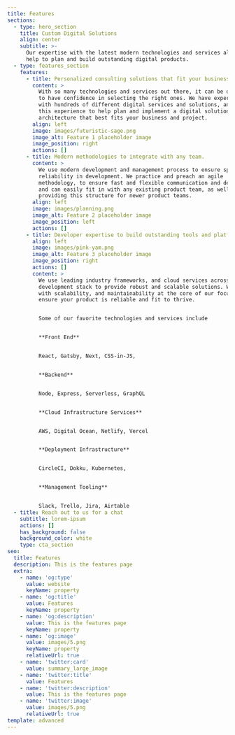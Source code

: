 ```yaml
---
title: Features
sections:
  - type: hero_section
    title: Custom Digital Solutions
    align: center
    subtitle: >-
      Our expertise with the latest modern technologies and services allow us to
      help to plan and build outstanding digital products.
  - type: features_section
    features:
      - title: Personalized consulting solutions that fit your business needs
        content: >
          With so many technologies and services out there, it can be difficult
          to have confidence in selecting the right ones. We have experience
          with hundreds of different digital services and solutions, and use
          this experience to help plan and implement a digital solution
          architecture that best fits your business and project.
        align: left
        image: images/futuristic-sage.png
        image_alt: Feature 1 placeholder image
        image_position: right
        actions: []
      - title: Modern methodologies to integrate with any team.
        content: >
          We use modern development and management process to ensure speed and
          reliability in development. We practice and preach an agile
          methodology, to ensure fast and flexible communication and delivery
          and can easily fit in with any existing product team, as well as
          providing this structure for newer product teams.
        align: left
        image: images/planning.png
        image_alt: Feature 2 placeholder image
        image_position: left
        actions: []
      - title: Developer expertise to build outstanding tools and platforms.
        align: left
        image: images/pink-yam.png
        image_alt: Feature 3 placeholder image
        image_position: right
        actions: []
        content: >
          We use leading industry frameworks, and cloud services across the full
          development stack to provide robust and scalable solutions. We develop
          with scalability, and maintainability at the core of our focus, to
          ensure your product is reliable and fit to thrive.


          Some of our favorite technologies and services include


          **Front End**


          React, Gatsby, Next, CSS-in-JS,


          **Backend**


          Node, Express, Serverless, GraphQL


          **Cloud Infrastructure Services**


          AWS, Digital Ocean, Netlify, Vercel


          **Deployment Infrastructure**


          CircleCI, Dokku, Kubernetes,


          **Management Tooling**


          Slack, Trello, Jira, Airtable
  - title: Reach out to us for a chat
    subtitle: lorem-ipsum
    actions: []
    has_background: false
    background_color: white
    type: cta_section
seo:
  title: Features
  description: This is the features page
  extra:
    - name: 'og:type'
      value: website
      keyName: property
    - name: 'og:title'
      value: Features
      keyName: property
    - name: 'og:description'
      value: This is the features page
      keyName: property
    - name: 'og:image'
      value: images/5.png
      keyName: property
      relativeUrl: true
    - name: 'twitter:card'
      value: summary_large_image
    - name: 'twitter:title'
      value: Features
    - name: 'twitter:description'
      value: This is the features page
    - name: 'twitter:image'
      value: images/5.png
      relativeUrl: true
template: advanced
---
```

